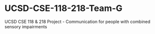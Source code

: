 # UCSD-CSE-118-218-Team-G
UCSD CSE 118 &amp; 218 Project - Communication for people with combined sensory impairments
